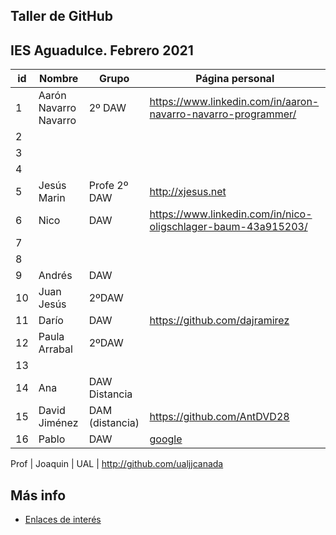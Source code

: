 ## Taller de GitHub

## IES Aguadulce. Febrero 2021

id | Nombre  | Grupo | Página personal |  
-- | ----------------- | ----------------- | ----------------- 
1 | Aarón Navarro Navarro | 2º DAW | https://www.linkedin.com/in/aaron-navarro-navarro-programmer/
2 | | | 
3 | | | 
4 | | | 
5 |Jesús Marin  |Profe 2º DAW | http://xjesus.net 
6 |Nico |DAW |https://www.linkedin.com/in/nico-oligschlager-baum-43a915203/ | 
7 | | | 
8 | | | 
9 |Andrés |DAW | 
10 | Juan Jesús | 2ºDAW | 
11 | Darío | DAW | https://github.com/dajramirez
12 | Paula Arrabal | 2ºDAW | 
13 | | | 
14 |Ana | DAW Distancia |
15 | David Jiménez| DAM (distancia) | https://github.com/AntDVD28 
16 |Pablo |DAW | <A HREF="GOOGLE.COM">google</a>


Prof | Joaquin | UAL | http://github.com/ualjjcanada

## Más info
* [Enlaces de interés](enlaces.md)
